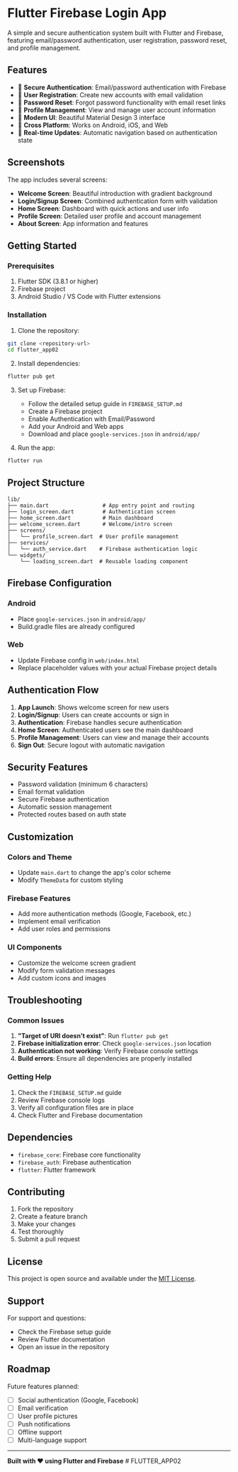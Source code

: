 # Flutter Firebase Login App

A simple and secure authentication system built with Flutter and Firebase, featuring email/password authentication, user registration, password reset, and profile management.

## Features

- 🔐 **Secure Authentication**: Email/password authentication with Firebase
- 📱 **User Registration**: Create new accounts with email validation
- 🔑 **Password Reset**: Forgot password functionality with email reset links
- 👤 **Profile Management**: View and manage user account information
- 🎨 **Modern UI**: Beautiful Material Design 3 interface
- 📱 **Cross Platform**: Works on Android, iOS, and Web
- 🚀 **Real-time Updates**: Automatic navigation based on authentication state

## Screenshots

The app includes several screens:
- **Welcome Screen**: Beautiful introduction with gradient background
- **Login/Signup Screen**: Combined authentication form with validation
- **Home Screen**: Dashboard with quick actions and user info
- **Profile Screen**: Detailed user profile and account management
- **About Screen**: App information and features

## Getting Started

### Prerequisites

1. Flutter SDK (3.8.1 or higher)
2. Firebase project
3. Android Studio / VS Code with Flutter extensions

### Installation

1. Clone the repository:
```bash
git clone <repository-url>
cd flutter_app02
```

2. Install dependencies:
```bash
flutter pub get
```

3. Set up Firebase:
   - Follow the detailed setup guide in `FIREBASE_SETUP.md`
   - Create a Firebase project
   - Enable Authentication with Email/Password
   - Add your Android and Web apps
   - Download and place `google-services.json` in `android/app/`

4. Run the app:
```bash
flutter run
```

## Project Structure

```
lib/
├── main.dart                 # App entry point and routing
├── login_screen.dart         # Authentication screen
├── home_screen.dart          # Main dashboard
├── welcome_screen.dart       # Welcome/intro screen
├── screens/
│   └── profile_screen.dart  # User profile management
├── services/
│   └── auth_service.dart    # Firebase authentication logic
└── widgets/
    └── loading_screen.dart  # Reusable loading component
```

## Firebase Configuration

### Android
- Place `google-services.json` in `android/app/`
- Build.gradle files are already configured

### Web
- Update Firebase config in `web/index.html`
- Replace placeholder values with your actual Firebase project details

## Authentication Flow

1. **App Launch**: Shows welcome screen for new users
2. **Login/Signup**: Users can create accounts or sign in
3. **Authentication**: Firebase handles secure authentication
4. **Home Screen**: Authenticated users see the main dashboard
5. **Profile Management**: Users can view and manage their accounts
6. **Sign Out**: Secure logout with automatic navigation

## Security Features

- Password validation (minimum 6 characters)
- Email format validation
- Secure Firebase authentication
- Automatic session management
- Protected routes based on auth state

## Customization

### Colors and Theme
- Update `main.dart` to change the app's color scheme
- Modify `ThemeData` for custom styling

### Firebase Features
- Add more authentication methods (Google, Facebook, etc.)
- Implement email verification
- Add user roles and permissions

### UI Components
- Customize the welcome screen gradient
- Modify form validation messages
- Add custom icons and images

## Troubleshooting

### Common Issues

1. **"Target of URI doesn't exist"**: Run `flutter pub get`
2. **Firebase initialization error**: Check `google-services.json` location
3. **Authentication not working**: Verify Firebase console settings
4. **Build errors**: Ensure all dependencies are properly installed

### Getting Help

1. Check the `FIREBASE_SETUP.md` guide
2. Review Firebase console logs
3. Verify all configuration files are in place
4. Check Flutter and Firebase documentation

## Dependencies

- `firebase_core`: Firebase core functionality
- `firebase_auth`: Firebase authentication
- `flutter`: Flutter framework

## Contributing

1. Fork the repository
2. Create a feature branch
3. Make your changes
4. Test thoroughly
5. Submit a pull request

## License

This project is open source and available under the [MIT License](LICENSE).

## Support

For support and questions:
- Check the Firebase setup guide
- Review Flutter documentation
- Open an issue in the repository

## Roadmap

Future features planned:
- [ ] Social authentication (Google, Facebook)
- [ ] Email verification
- [ ] User profile pictures
- [ ] Push notifications
- [ ] Offline support
- [ ] Multi-language support

---

**Built with ❤️ using Flutter and Firebase**
#   F L U T T E R _ A P P 0 2  
 